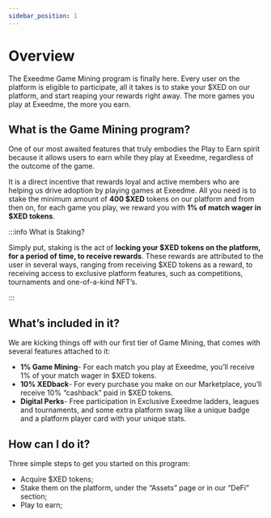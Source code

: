 ```yaml
---
sidebar_position: 1
---
```


# Overview

The Exeedme Game Mining program is finally here. Every user on the platform is eligible to participate, all it takes is to stake your $XED on our platform, and start reaping your rewards right away. The more games you play at Exeedme, the more you earn.


## What is the Game Mining program?

One of our most awaited features that truly embodies the Play to Earn spirit because it allows users to earn while they play at Exeedme, regardless of the outcome of the game.

It is a direct incentive that rewards loyal and active members who are helping us drive adoption by playing games at Exeedme. All you need is to stake the minimum amount of **400 $XED** tokens on our platform and from then on, for each game you play, we reward you with **1% of match wager in $XED tokens**. 


:::info What is Staking?

Simply put, staking is the act of **locking your $XED tokens on the platform, for a period of time, to receive rewards**. These rewards are attributed to the user in several ways, ranging from receiving $XED tokens as a reward, to receiving access to exclusive platform features, such as competitions, tournaments and one-of-a-kind NFT’s.

:::


## What’s included in it?

We are kicking things off with our first tier of Game Mining, that comes with several features attached to it:
  - **1% Game Mining**- For each match you play at Exeedme, you’ll receive 1% of your match wager in $XED tokens.
  - **10% XEDback**- For every purchase you make on our Marketplace, you’ll receive 10% “cashback” paid in $XED tokens.
  - **Digital Perks**- Free participation in Exclusive Exeedme ladders, leagues and tournaments, and some extra platform swag like a unique badge and a platform player card with your unique stats.


## How can I do it?

Three simple steps to get you started on this program:
  - Acquire $XED tokens;
  - Stake them on the platform, under the “Assets” page or in our “DeFi” section;
  - Play to earn;
